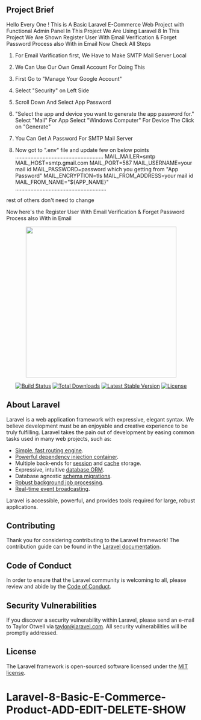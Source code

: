 ## Project Brief 

Hello Every One !
This is A Basic Laravel E-Commerce Web Project with Functional Admin Panel
In This Project We Are Using Laravel 8
In This Project We Are Shown Register User With Email Verification & Forget Password Process also With in Email
Now Check All Steps 

1) For Email Varification first, We Have to Make SMTP Mail Server Local

2) We Can Use Our Own Gmail Account For Doing This

3) First Go to "Manage Your Google Account"

4) Select "Security" on Left Side

5) Scroll Down And Select App Password

6) "Select the app and device you want to generate the app password for."
Select "Mail" For App
Select "Windows Computer" For Device
The Click on "Generate"

7) You Can Get A Password For SMTP Mail Server

8) Now got to ".env" file and update few on below points
..........................................................
MAIL_MAILER=smtp
MAIL_HOST=smtp.gmail.com
MAIL_PORT=587
MAIL_USERNAME=your mail id
MAIL_PASSWORD=password which you getting from "App Password"
MAIL_ENCRYPTION=tls
MAIL_FROM_ADDRESS=your mail id
MAIL_FROM_NAME="${APP_NAME}"
............................................................

rest of others don't need to change

Now here's the Register User With Email Verification & Forget Password Process also With in Email




<p align="center"><a href="https://laravel.com" target="_blank"><img src="https://raw.githubusercontent.com/laravel/art/master/logo-lockup/5%20SVG/2%20CMYK/1%20Full%20Color/laravel-logolockup-cmyk-red.svg" width="400"></a></p>

<p align="center">
<a href="https://travis-ci.org/laravel/framework"><img src="https://travis-ci.org/laravel/framework.svg" alt="Build Status"></a>
<a href="https://packagist.org/packages/laravel/framework"><img src="https://img.shields.io/packagist/dt/laravel/framework" alt="Total Downloads"></a>
<a href="https://packagist.org/packages/laravel/framework"><img src="https://img.shields.io/packagist/v/laravel/framework" alt="Latest Stable Version"></a>
<a href="https://packagist.org/packages/laravel/framework"><img src="https://img.shields.io/packagist/l/laravel/framework" alt="License"></a>
</p>

## About Laravel

Laravel is a web application framework with expressive, elegant syntax. We believe development must be an enjoyable and creative experience to be truly fulfilling. Laravel takes the pain out of development by easing common tasks used in many web projects, such as:

- [Simple, fast routing engine](https://laravel.com/docs/routing).
- [Powerful dependency injection container](https://laravel.com/docs/container).
- Multiple back-ends for [session](https://laravel.com/docs/session) and [cache](https://laravel.com/docs/cache) storage.
- Expressive, intuitive [database ORM](https://laravel.com/docs/eloquent).
- Database agnostic [schema migrations](https://laravel.com/docs/migrations).
- [Robust background job processing](https://laravel.com/docs/queues).
- [Real-time event broadcasting](https://laravel.com/docs/broadcasting).

Laravel is accessible, powerful, and provides tools required for large, robust applications.




## Contributing

Thank you for considering contributing to the Laravel framework! The contribution guide can be found in the [Laravel documentation](https://laravel.com/docs/contributions).

## Code of Conduct

In order to ensure that the Laravel community is welcoming to all, please review and abide by the [Code of Conduct](https://laravel.com/docs/contributions#code-of-conduct).

## Security Vulnerabilities

If you discover a security vulnerability within Laravel, please send an e-mail to Taylor Otwell via [taylor@laravel.com](mailto:taylor@laravel.com). All security vulnerabilities will be promptly addressed.

## License

The Laravel framework is open-sourced software licensed under the [MIT license](https://opensource.org/licenses/MIT).
# Laravel-8-Basic-E-Commerce-Product-ADD-EDIT-DELETE-SHOW
